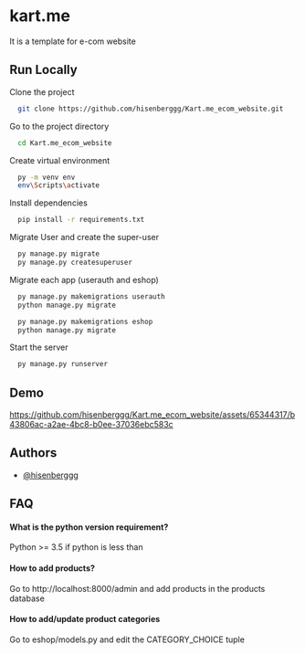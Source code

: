 
# kart.me

It is a template for e-com website




## Run Locally

Clone the project

```bash
  git clone https://github.com/hisenberggg/Kart.me_ecom_website.git
```

Go to the project directory

```bash
  cd Kart.me_ecom_website
```

Create virtual environment

```bash
  py -m venv env 
  env\Scripts\activate
```

Install dependencies

```bash
  pip install -r requirements.txt
```

Migrate User and create the super-user

```bash
  py manage.py migrate 
  py manage.py createsuperuser
```

Migrate each app (userauth and eshop)

```bash
  py manage.py makemigrations userauth 
  python manage.py migrate
```
```bash
  py manage.py makemigrations eshop 
  python manage.py migrate
```

Start the server

```bash
  py manage.py runserver
```



## Demo



https://github.com/hisenberggg/Kart.me_ecom_website/assets/65344317/b43806ac-a2ae-4bc8-b0ee-37036ebc583c





## Authors

- [@hisenberggg](https://github.com/hisenberggg/)


## FAQ

#### What is the python version requirement?

Python >= 3.5
if python is less than

#### How to add products?

Go to http://localhost:8000/admin and add products in the products database

#### How to add/update product categories 

Go to eshop/models.py and edit the CATEGORY_CHOICE tuple
